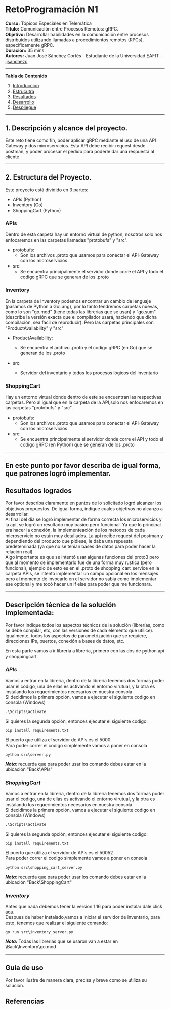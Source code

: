 # **RetoProgramación N1**
**Curso:** Tópicos Especiales en Telemática <br>
**Título:** Comunicación entre Procesos Remotos: gRPC.<br>
**Objetivo:** Desarrollar habilidades en la comunicación entre procesos distribuidos utilizando llamadas a procedimientos remotos (RPCs), especificamente gRPC.<br>
**Duración:** 35 mins.<br>
**Autores:** Juan José Sánchez Cortés - Estudiante de la Universidad EAFIT - [jjsanchezc](https://gist.github.com/jjsanchezc) <br>

***

**Tabla de Contenido**

1. [Introducción](#Introduccion)
2. [Estrucutra](#Estructura)
3. [Resultados](#Resultados)
4. [Desarrollo](#Desarrollo) 
5. [Despliegue](#Despliegue) <br>

***

<div id='Introduccion'/>

## **1. Descripción y alcance del proyecto.**
 Este reto tiene como fin, poder aplicar gRPC mediante el uso de una API Gateway y dos microservicios. Esta API debe recibir request desde postman, y poder procesar el pedido para poderle dar una respuesta al cliente <br>

***

 <div id='Estructura'/>

## **2. Estructura del Proyecto.**
Este proyecto está dividido en 3 partes:
- APIs (Python)
- Inventory (Go)
- ShoppingCart (Python)
### **APIs**
Dentro de esta carpeta hay un entorno virtual de python, nosotros solo nos enfocaremos en las carpetas llamadas "protobufs" y "src".
- protobufs:
   - Son los archivos .proto que usamos para conectar el API-Gateway con los microservicios
- src:
   - Se encuentra principalmente el servidor donde corre el API y todo el codigo gRPC que se generan de los .proto

### **Inventory**
En la carpeta de Inventory podemos encontrar un cambio de lenguaje (pasamos de Python a GoLang), por lo tanto tendremos carpetas nuevas, como lo son "go.mod" (tiene todas las librerias que se usan) y "go.sum" (describe la versión exacta que el compilador usará, haciendo que dicha compilación, sea fácil de reproducir).
Pero las carpetas principales son "ProductAvailability" y "src"
- ProductAvailability:
   - Se encuentra el archivo .proto y el codigo gRPC (en Go) que se generan de los .proto

- src:
   - Servidor del inventario y todos los procesos lógicos del inventario

### **ShoppingCart**
Hay un entorno virtual donde dentro de este se encuentran las respectivas carpetas. Pero al igual que en la carpeta de la API,solo nos enfocaremos en las carpetas "protobufs" y "src".
- protobufs:
   - Son los archivos .proto que usamos para conectar el API-Gateway con los microservicios
- src:
   - Se encuentra principalmente el servidor donde corre el API y todo el codigo gRPC (en Python) que se generan de los .proto
***

<div id='Resultados'/>

## En este punto por favor describa de igual forma, que patrones logró implementar.

## Resultados logrados
 Por favor describa claramente en puntos de lo solicitado logró alcanzar los objetivos propuestos. De igual forma, indique cuales objetivos no alcanzo a desarrollar. <br>
   Al final del dia se logró implementar de forma correcta los microservicios y la api, se logró un resultado muy basico pero funcional. Ya que lo principal era hacer la conexión, la implementeación de los metodos de cada microservicio no están muy detallados. La api recibe request del postman y dependiendo del producto que pidiese, le daba una repuesta predeteminada (ya que no se tenian bases de datos para poder hacer la relación real).<br>
   Algo importante es que se intentó usar algunas funciones del proto3 pero que al momento de implementarlo fue de una forma muy rustica (pero funcional), ejemplo de esto es en el .proto de shopping_cart_service en la carpeta APIs, se intentó implementar un campo opcional en los mensajes pero al momento de invocarlo en el servidor no sabia como implementar ese optional y me tocó hacer un if else para poder que me funcionara.<br>

***

<div id='Desarrollo'/>

## Descripción técnica de la solución implementada: 
Por favor indique todos los aspectos técnicos de la solución (librerías, como se debe compilar, etc,
con las versiones de cada elemento que utilice). Igualmente, todos los
aspectos de parametrización que se requiere, direcciones IPs, puertos,
conexión a bases de datos, etc.<br>

En esta parte vamos a ir libreria a libreria, primero con las dos de python api y shoppingcart
### ***APIs***
Vamos a entrar en la libreria, dentro de la libreria tenemos dos formas poder usar el codigo, una de ellas es activando el entorno virutual, y  la otra es instalando los requerimientos necesarios en nuestra consola<br>
Si decidimos la primera opción, vamos a ejecutar el siguiente codigo en consola (Windows)
```
.\Scripts\activate
```
Si quieres la segunda opción, entonces ejecutar el siguiente codigo:
```
pip install requirements.txt
```

El puerto que utiliza el servidor de APIs es el 5000<br>
Para poder correr el codigo simplemente vamos a poner en consola 
```
python src\server.py
```
***Nota***: recuerda que para poder usar los comando debes estar en la ubicación "Back\APIs"


### ***ShoppingCart***
Vamos a entrar en la libreria, dentro de la libreria tenemos dos formas poder usar el codigo, una de ellas es activando el entorno virutual, y  la otra es instalando los requerimientos necesarios en nuestra consola<br>
Si decidimos la primera opción, vamos a ejecutar el siguiente codigo en consola (Windows)
```
.\Scripts\activate
```
Si quieres la segunda opción, entonces ejecutar el siguiente codigo:
```
pip install requirements.txt
```

El puerto que utiliza el servidor de APIs es el 50052<br>
Para poder correr el codigo simplemente vamos a poner en consola 
```
python src\shopping_cart_server.py
```
***Nota***: recuerda que para poder usar los comando debes estar en la ubicación "Back\ShoppingCart"

### ***Inventory***
Antes que nada debemos tener la version 1.16 para poder instalar dale click [aca](https://go.dev/doc/install). <br>
Despues de haber instalado,vamos a iniciar el servidor de inventario, para esto, tenemos que realizar el siguiente comando: 
```
go run src\inventory_server.py
```
***Nota:*** Todas las librerias que se usaron van a estar en \Back\Inventory\go.mod

***

<div id='Despliegue'/>

## Guía de uso
Por favor ilustre de manera clara, precisa y breve como se
utiliza su solución.
## Referencias
